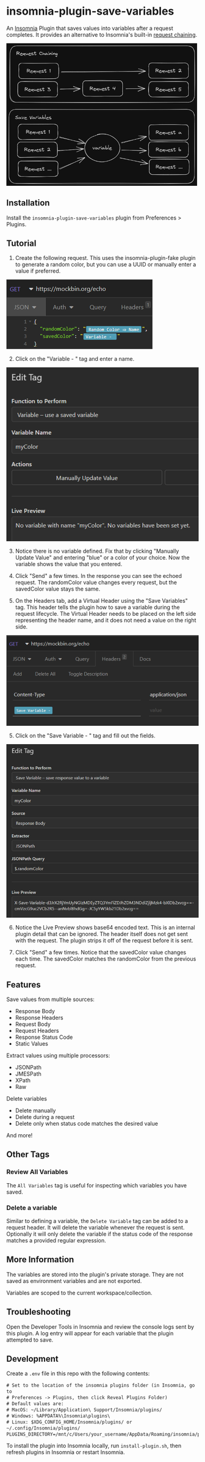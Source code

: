 # insomnia-plugin-save-variables

An [Insomnia](https://insomnia.rest) Plugin that saves values into variables
after a request completes. It provides an alternative to Insomnia's built-in
[request chaining](https://support.insomnia.rest/article/175-chaining-requests).

<img src="./images/comparison.excalidraw.png" width="500">

## Installation

Install the `insomnia-plugin-save-variables` plugin from Preferences > Plugins.

## Tutorial

1. Create the following request. This uses the insomnia-plugin-fake plugin to generate a random color, but you can use a UUID or manually enter a value if preferred.

![Image 1](/images/image-1.png)

2. Click on the "Variable - " tag and enter a name.

![Image 2](/images/image-2.png)

3. Notice there is no variable defined. Fix that by clicking "Manually Update Value"
and entering "blue" or a color of your choice. Now the variable shows the value that
you entered.

4. Click "Send" a few times. In the response you can see the echoed request. The randomColor
value changes every request, but the savedColor value stays the same.

5. On the Headers tab, add a Virtual Header using the "Save Variables" tag. This header
tells the plugin how to save a variable during the request lifecycle. The Virtual Header
needs to be placed on the left side representing the header name, and it does not need
a value on the right side.

![Image 3](/images/image-3.png)

5. Click on the "Save Variable - " tag and fill out the fields.

![Image 4](/images/image-4.png)

6. Notice the Live Preview shows base64 encoded text. This is an internal
plugin detail that can be ignored. The header itself does not get sent with the request.
The plugin strips it off of the request before it is sent.

7. Click "Send" a few times. Notice that the savedColor value changes each time. The
savedColor matches the randomColor from the previous request.

## Features

Save values from multiple sources:
- Response Body
- Response Headers
- Request Body
- Request Headers
- Response Status Code
- Static Values

Extract values using multiple processors:
- JSONPath
- JMESPath
- XPath
- Raw

Delete variables
- Delete manually
- Delete during a request
- Delete only when status code matches the desired value

And more!

## Other Tags
### Review All Variables
The `All Variables` tag is useful for inspecting which variables you have saved.

### Delete a variable
Similar to defining a variable, the `Delete Variable` tag can be added to a request
header. It will delete the variable whenever the request is sent. Optionally it will
only delete the variable if the status code of the response matches a provided
regular expression.

## More Information
The variables are stored into the plugin's private storage. They are not saved as 
environment variables and are not exported.

Variables are scoped to the current workspace/collection.

## Troubleshooting
Open the Developer Tools in Insomnia and review the console logs sent by this plugin.
A log entry will appear for each variable that the plugin attempted to save.

## Development

Create a `.env` file in this repo with the following contents:
```
# Set to the location of the insomnia plugins folder (in Insomnia, go to
# Preferences -> Plugins, then click Reveal Plugins Folder)
# Default values are:
# MacOS: ~/Library/Application\ Support/Insomnia/plugins/
# Windows: %APPDATA%\Insomnia\plugins\
# Linux: $XDG_CONFIG_HOME/Insomnia/plugins/ or ~/.config/Insomnia/plugins/
PLUGINS_DIRECTORY=/mnt/c/Users/your_username/AppData/Roaming/insomnia/plugins
```

To install the plugin into Insomnia locally, run `install-plugin.sh`, then
refresh plugins in Insomnia or restart Insomnia.
